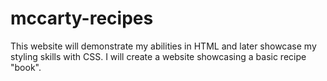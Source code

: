 # mccarty-recipes

This website will demonstrate my abilities in HTML and later showcase my styling skills with CSS.  I will create a website showcasing a basic recipe "book".  
